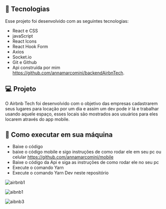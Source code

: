  ## 🚀 Tecnologias

Esse projeto foi desenvolvido com as seguintes tecnologias:

- React e CSS
- javaScript
- React Icons
- React Hook Form
- Axios
- Socket.io
- Git e Github
- Api construída por mim https://github.com/annamarcomini/backendAirbnTech.

## 💻 Projeto

O Airbnb Tech foi desenvolvido com o objetivo das empresas cadastrarem seus lugares para locação por um dia e assim um dev pode ir lá
e trabalhar usando aquele espaço, esses locais são mostrados aos usuários para eles locarem através do app mobile.

## 🔖 Como executar em sua máquina
- Baixe o código
- baixe o código mobile  e sigo instruções de como rodar ele em seu pc ou celular https://github.com/annamarcomini/mobile
- Baixe o código da Api e siga as instruções de como rodar ele no seu pc
- Execute o comando Yarn
- Execute o comando Yarn Dev neste repositório


![airbnb1](https://github.com/annamarcomini/AirbnbTech/assets/116853315/2f9cf414-ec2d-42b2-820e-3dd1ca983dec)

![aibnb1](https://github.com/annamarcomini/AirbnbTech/assets/116853315/b2bc07b7-54fc-4994-91fc-34add21991a1)

![aibnb3](https://github.com/annamarcomini/AirbnbTech/assets/116853315/7a44444a-e333-4913-84df-d8c36c83dc85)


